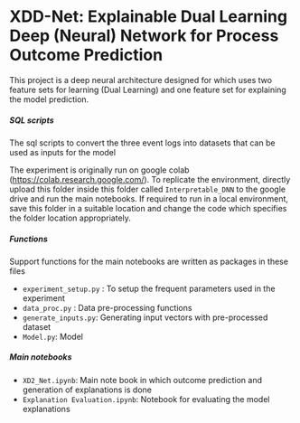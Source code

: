 # XDD-Net: Explainable Dual Learning Deep (Neural) Network for Process Outcome Prediction

This project is a deep neural architecture designed for which uses two feature sets for learning (Dual Learning) and one feature set for explaining the model prediction.


##### SQL scripts
The sql scripts to convert the three event logs into datasets that can be used as inputs for the model

The experiment is originally run on google colab (https://colab.research.google.com/).
To replicate the environment, directly upload this folder inside this folder called `Interpretable_DNN` to the google drive and run the main notebooks.
If required to run in a local environment, save this folder in a suitable location and change the code which specifies the folder location appropriately.

##### Functions
Support functions for the main notebooks are written as packages in these files
* `experiment_setup.py` : To setup the frequent parameters used in the experiment
* `data_proc.py` : Data pre-processing functions
* `generate_inputs.py`: Generating input vectors with pre-processed dataset
*  `Model.py`: Model

##### Main notebooks
* `XD2_Net.ipynb`: Main note book in which outcome prediction and generation of explanations is done
* `Explanation Evaluation.ipynb`: Notebook for evaluating the model explanations
